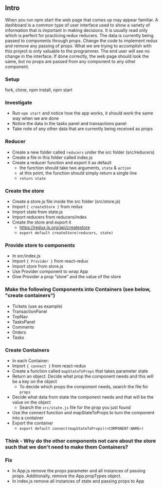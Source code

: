 ## Intro
When you run npm start the web page that comes up may appear familiar. A dashboard is a common type of user interface used to show a variety of information that is important in making decisions. It is usually read only which is perfect for practicing redux reducers. The data is currently being passed to components through props. Change the code to implement redux and remove any passing of props. What we are trying to accomplish with this project is only valuable to the programmer. The end user will see no change in the interface.
If done correctly, the web page should look the same, but no props are passed from any component to any other component.

### Setup
fork, clone, npm install, npm start

### Investigate
* Run `npm start` and notice how the app works, it should work the same way when we are done
* Notice the data in the tasks panel and transactions panel
* Take note of any other data that are currently being received as props 

### Reducer
* Create a new folder called `reducers` under the src folder (src/reducers)
* Create a file in this folder called index.js
* Create a reducer function and export it as default
  * the function should take two arguments, `state` & `action`
  * at this point, the function should simply return a single line
  * `return state`

### Create the store
* Create a store.js file inside the src folder (src/store.js)
* Import `{ createStore }` from redux
* Import state from state.js
* Import reducers from reducers/index
* Create the store and export it
  * https://redux.js.org/api/createstore
  * `export default createStore(reducers, state)`

### Provide store to components
* In src/index.js
* Import `{ Provider }` from react-redux
* Import store from store.js
* Use Provider component to wrap App
* Give Provider a prop “store” and the value of the store

### Make the following Components into Containers (see below, "create containers")
* Tickets (use as example)
* TransactionPanel 
* TopNav
* TasksPanel
* Comments
* Orders
* Tasks

### Create Containers
* In each Container:
* Import `{ connect }` from react-redux
* Create a function called `mapStateToProps` that takes parameter state
* Return an object. Decide what prop the component needs and this will be a key on the object
  * To decide which props the component needs, search the file for `props`
* Decide what data from state the component needs and that will be the value on the object
  * Search the `src/state.js` file for the prop you just found
* Use the connect function and mapStateToProps to turn the component into a container
* Export the container
  * `export default connect(mapStateToProps)(<COMPONENT-NAME>)`

### Think - Why do the other components not care about the store such that we don't need to make them Containers?

### Fix
* In App.js remove the props parameter and all instances of passing props. Additionally, remove the App.propTypes object.
* In index.js remove all instances of state and passing props to App

